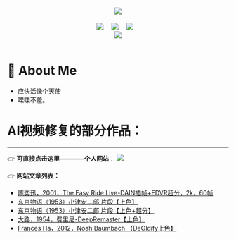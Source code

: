 <!-- 动态打字效果 -->
<h1 align="center">
  <a href="https://LuckiDavid.com/">
    <img src="https://readme-typing-svg.herokuapp.com/?lines=ShallWeChat;欢迎来看我的作品展!&center=true&size=30">
  </a>
</h1>


<!-- 个人资料徽标 -->
<div align="center">
  <a href="http://shallwechat.cn/"><img src="https://img.shields.io/badge/website-%E4%B8%AA%E4%BA%BA%E7%BD%91%E7%AB%99-blue"></a>&emsp;
  <a href="https://weibo.com/u/1884765804?tabtype=feed"><img src="https://img.shields.io/badge/weibo-%E5%BE%AE%E5%8D%9A-brightgreen"></a>&emsp;
  <a href="https://www.xiaoyuzhoufm.com/podcast/61af6f4d9e77f968a82a37fb"><img src="https://img.shields.io/badge/%E5%B0%8F%E5%AE%87%E5%AE%99-%E6%92%AD%E5%AE%A2-brightgreen"></a>&emsp;

  
<!-- 图片 -->
<div align="center" ><img order-radius="100px" src="https://gimg2.baidu.com/image_search/src=http%3A%2F%2Fimg.zcool.cn%2Fcommunity%2F0133b45c08ffd4a801209252e82ef6.gif&refer=http%3A%2F%2Fimg.zcool.cn&app=2002&size=f9999,10000&q=a80&n=0&g=0n&fmt=auto?sec=1675168699&t=f7dcda2cf81bdcb6829e9073b6faf898"/></div>
<br>

</div>


#  🙋 About Me
  - 应快活像个天使
  - 喋喋不羞。

# AI视频修复的部分作品：
-------------------------
👉 **可直接点击这里————个人网站**： <a href="http://shallwechat.cn/"><img src="https://img.shields.io/badge/website-%E4%B8%AA%E4%BA%BA%E7%BD%91%E7%AB%99-blue"></a>&emsp;

👉 **网站文章列表：**
 - [陈奕迅，2001，The Easy Ride Live-DAIN插帧+EDVR超分，2k，60帧](http://shallwechat.cn/?p=230)
 - [东京物语（1953）小津安二郎 片段【上色】](http://shallwechat.cn/?p=149)
 - [东京物语（1953）小津安二郎 片段【上色+超分】](http://shallwechat.cn/?p=156)
 - [大路，1954，费里尼-DeepRemaster【上色】](http://shallwechat.cn/?p=221)
 - [Frances Ha，2012，Noah Baumbach 【DeOldify上色】](http://shallwechat.cn/?p=219)
